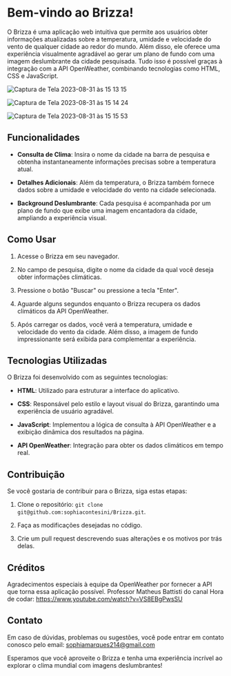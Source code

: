 # Bem-vindo ao Brizza!

O Brizza é uma aplicação web intuitiva que permite aos usuários obter informações atualizadas sobre a temperatura, umidade e velocidade do vento de qualquer cidade ao redor do mundo. 
Além disso, ele oferece uma experiência visualmente agradável ao gerar um plano de fundo com uma imagem deslumbrante da cidade pesquisada. 
Tudo isso é possível graças à integração com a API OpenWeather, combinando tecnologias como HTML, CSS e JavaScript.

![Captura de Tela 2023-08-31 às 15 13 15](https://github.com/sophiacontesini/Brizza/assets/94463723/a22c54c5-48aa-49dd-8588-fa7d7feae53d)

![Captura de Tela 2023-08-31 às 15 14 24](https://github.com/sophiacontesini/Brizza/assets/94463723/54136b89-1f86-451c-9ea7-16d096945f4d)

![Captura de Tela 2023-08-31 às 15 15 53](https://github.com/sophiacontesini/Brizza/assets/94463723/d4969808-8cf7-4a6d-81eb-a24605e8a2bf)


## Funcionalidades

- **Consulta de Clima**: Insira o nome da cidade na barra de pesquisa e obtenha instantaneamente informações precisas sobre a temperatura atual.

- **Detalhes Adicionais**: Além da temperatura, o Brizza também fornece dados sobre a umidade e velocidade do vento na cidade selecionada.

- **Background Deslumbrante**: Cada pesquisa é acompanhada por um plano de fundo que exibe uma imagem encantadora da cidade, ampliando a experiência visual.

## Como Usar

1. Acesse o Brizza em seu navegador.

2. No campo de pesquisa, digite o nome da cidade da qual você deseja obter informações climáticas.

3. Pressione o botão "Buscar" ou pressione a tecla "Enter".

4. Aguarde alguns segundos enquanto o Brizza recupera os dados climáticos da API OpenWeather.

5. Após carregar os dados, você verá a temperatura, umidade e velocidade do vento da cidade. Além disso, a imagem de fundo impressionante será exibida para complementar a experiência.

## Tecnologias Utilizadas

O Brizza foi desenvolvido com as seguintes tecnologias:

- **HTML**: Utilizado para estruturar a interface do aplicativo.

- **CSS**: Responsável pelo estilo e layout visual do Brizza, garantindo uma experiência de usuário agradável.

- **JavaScript**: Implementou a lógica de consulta à API OpenWeather e a exibição dinâmica dos resultados na página.

- **API OpenWeather**: Integração para obter os dados climáticos em tempo real.

## Contribuição

Se você gostaria de contribuir para o Brizza, siga estas etapas:

1. Clone o repositório: `git clone git@github.com:sophiacontesini/Brizza.git`.

2. Faça as modificações desejadas no código.

3. Crie um pull request descrevendo suas alterações e os motivos por trás delas.

## Créditos

Agradecimentos especiais à equipe da OpenWeather por fornecer a API que torna essa aplicação possível.
Professor Matheus Battisti do canal Hora de codar: https://www.youtube.com/watch?v=VS8EBgPwsSU
 
## Contato

Em caso de dúvidas, problemas ou sugestões, você pode entrar em contato conosco pelo email: sophiamarques214@gmail.com

Esperamos que você aproveite o Brizza e tenha uma experiência incrível ao explorar o clima mundial com imagens deslumbrantes!

